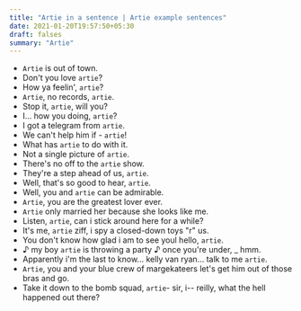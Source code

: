 ```yaml
---
title: "Artie in a sentence | Artie example sentences"
date: 2021-01-20T19:57:50+05:30
draft: falses
summary: "Artie"
---
```

- `Artie` is out of town.
- Don't you love `artie`?
- How ya feelin', `artie`?
- `Artie`, no records, `artie`.
- Stop it, `artie`, will you?
- I... how you doing, `artie`?
- I got a telegram from `artie`.
- We can't help him if - `artie`!
- What has `artie` to do with it.
- Not a single picture of `artie`.
- There's no off to the `artie` show.
- They're a step ahead of us, `artie`.
- Well, that's so good to hear, `artie`.
- Well, you and `artie` can be admirable.
- `Artie`, you are the greatest lover ever.
- `Artie` only married her because she looks like me.
- Listen, `artie`, can i stick around here for a while?
- It's me, `artie` ziff, i spy a closed-down toys "r" us.
- You don't know how glad i am to see youl hello, `artie`.
- ♪ my boy `artie` is throwing a party ♪ once you're under, _ hmm.
- Apparently i'm the last to know... kelly van ryan... talk to me `artie`.
- `Artie`, you and your blue crew of margekateers let's get him out of those bras and go.
- Take it down to the bomb squad, `artie`- sir, i-- reilly, what the hell happened out there?
                 
